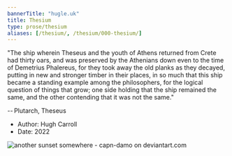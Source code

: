 ```yaml
---
bannerTitle: "hugle.uk" 
title: Thesium
type: prose/thesium
aliases: [/thesium/, /thesium/000-thesium/]
---
```


<div class="quote">
"The ship wherein Theseus and the youth of Athens returned
from Crete had thirty oars, and was preserved by the Athenians down even to the
time of Demetrius Phalereus, for they took away the old planks as they decayed,
putting in new and stronger timber in their places, in so much that this ship
became a standing example among the philosophers, for the logical question of
things that grow; one side holding that the ship remained the same, and the
other contending that it was not the same."  

-- Plutarch, Theseus
</div>

<div class="data">

- Author: Hugh Carroll
- Date: 2022

</div>

![another sunset somewhere - capn-damo on deviantart.com](/images/thesium/another-sunset-somewhere.png)

